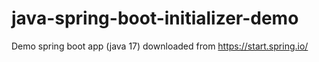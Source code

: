 # java-spring-boot-initializer-demo
Demo spring boot app (java 17)  downloaded from https://start.spring.io/
